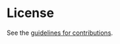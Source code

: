# License

See the
[guidelines for contributions](https://github.com/cpu/draft-ietf-lamps-8410-ku-clarifications/blob/master/CONTRIBUTING.md).
